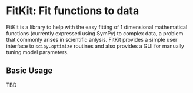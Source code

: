 # FitKit: Fit functions to data

FitKit is a library to help with the easy fitting of 1 dimensional mathematical
functions (currently expressed using SymPy) to complex data, a problem that
commonly arises in scientific anlysis. FitKit provides a simple user interface
to `scipy.optimize` routines and also provides a GUI for manually tuning
model parameters.

## Basic Usage
TBD